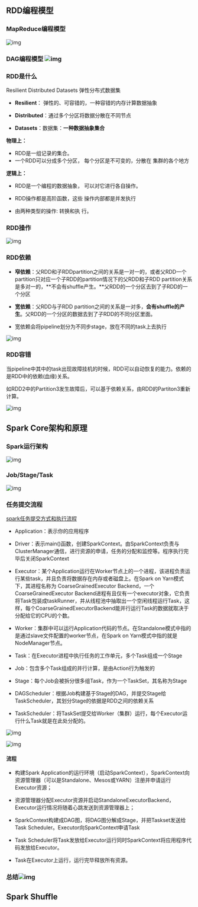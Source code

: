## RDD编程模型

### MapReduce编程模型

![img](https://cdn.nlark.com/yuque/0/2022/png/25755760/1642055930825-df893709-a0a6-43c7-bd26-9f0702c334c3.png)

### DAG编程模型 ![img](https://cdn.nlark.com/yuque/0/2022/png/25755760/1642056003153-8e80f89f-dfa8-40e7-a664-eaabf4758484.png)

### RDD是什么

Resilient Distributed Datasets 弹性分布式数据集

- **Resilient**： 弹性的、可容错的，一种容错的内存计算数据抽象
- **Distributed**：通过多个分区将数据分散在不同节点

- **Datasets**：数据集：**一种数据抽象集合**

**物理上：**

- RDD是一组记录的集合。  
- 一个RDD可以分成多个分区， 每个分区是不可变的，分散在 集群的各个地方

**逻辑上：**

- RDD是一个编程的数据抽象， 可以对它进行各自操作。 
- RDD操作都是高阶函数，这些 操作内部都是并发执行 

- 由两种类型的操作: 转换和执 行。

### RDD操作

![img](https://cdn.nlark.com/yuque/0/2022/png/25755760/1642062834701-3fe73271-ebc3-4ca5-b5ae-f462196a5608.png)

### RDD依赖

- **窄依赖**：父RDD和子RDDpartition之间的关系是一对一的，或者父RDD一个partition只对应一个子RDD的partition情况下的父RDD和子RDD partition关系是多对一的，**不会有shuffle产生。**父RDD的一个分区去到了子RDD的一个分区
- **宽依赖**：父RDD与子RDD partition之间的关系是一对多，**会有shuffle的产生**。父RDD的一个分区的数据去到了子RDD的不同分区里面。

- 宽依赖会将pipeline划分为不同步stage，放在不同的task上去执行

![img](https://cdn.nlark.com/yuque/0/2022/png/25755760/1642063176925-599d90ab-937f-49e9-84e8-de587f23623d.png)

### RDD容错

当pipeline中其中的task出现故障挂机的时候，RDD可以自动恢复的能力。依赖的是RDD中的依赖(血缘)关系。

如RDD2中的Partition3发生故障后，可以基于依赖关系，由RDD的Partiton3重新计算。

![img](https://cdn.nlark.com/yuque/0/2022/png/25755760/1642063412621-d7843be8-df14-4ef4-ad57-e71bd1155a01.png)

## Spark Core架构和原理

### Spark运行架构

![img](https://cdn.nlark.com/yuque/0/2022/png/25755760/1642066076788-d4dd09cb-890a-4cbe-a5cd-650a6e546de9.png)

### Job/Stage/Task

![img](https://cdn.nlark.com/yuque/0/2022/png/25755760/1642066129894-3fd8c8d5-c697-44a4-86ae-68f2becef9c0.png)

### 任务提交流程

[spark任务提交方式和执行流程](https://zhuanlan.zhihu.com/p/61597611)

- Application：表示你的应用程序
- Driver：表示main()函数，创建SparkContext。由SparkContext负责与ClusterManager通信，进行资源的申请，任务的分配和监控等。程序执行完毕后关闭SparkContext

- Executor：某个Application运行在Worker节点上的一个进程，该进程负责运行某些task，并且负责将数据存在内存或者磁盘上。在Spark on Yarn模式下，其进程名称为 CoarseGrainedExecutor Backend，一个CoarseGrainedExecutor Backend进程有且仅有一个executor对象，它负责将Task包装成taskRunner，并从线程池中抽取出一个空闲线程运行Task，这样，每个CoarseGrainedExecutorBackend能并行运行Task的数据就取决于分配给它的CPU的个数。
- Worker：集群中可以运行Application代码的节点。在Standalone模式中指的是通过slave文件配置的worker节点，在Spark on Yarn模式中指的就是NodeManager节点。

- Task：在Executor进程中执行任务的工作单元，多个Task组成一个Stage
- Job：包含多个Task组成的并行计算，是由Action行为触发的

- Stage：每个Job会被拆分很多组Task，作为一个TaskSet，其名称为Stage
- DAGScheduler：根据Job构建基于Stage的DAG，并提交Stage给TaskScheduler，其划分Stage的依据是RDD之间的依赖关系

- TaskScheduler：将TaskSet提交给Worker（集群）运行，每个Executor运行什么Task就是在此处分配的。

![img](https://cdn.nlark.com/yuque/0/2022/png/25755760/1642066218105-29124441-856e-4ec5-a122-d14b2fc7c9df.png)

![img](https://cdn.nlark.com/yuque/0/2022/png/25755760/1642066248077-d5f1d27b-f975-40de-8704-6fb2746e0b50.png)

#### 流程

- 构建Spark Application的运行环境（启动SparkContext），SparkContext向资源管理器（可以是Standalone、Mesos或YARN）注册并申请运行Executor资源；
- 资源管理器分配Executor资源并启动StandaloneExecutorBackend，Executor运行情况将随着心跳发送到资源管理器上；

- SparkContext构建成DAG图，将DAG图分解成Stage，并把Taskset发送给Task Scheduler。Executor向SparkContext申请Task
- Task Scheduler将Task发放给Executor运行同时SparkContext将应用程序代码发放给Executor。

- Task在Executor上运行，运行完毕释放所有资源。

### 总结![img](https://cdn.nlark.com/yuque/0/2022/png/25755760/1642066780303-15612422-a0d1-41d4-81b4-56a1d2ac2729.png)

## Spark Shuffle